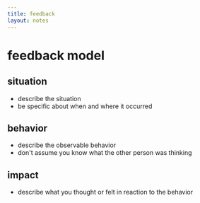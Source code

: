 ```yaml
---
title: feedback
layout: notes
---
```



# feedback model
## situation
- describe the situation
- be specific about when and where it occurred

## behavior
- describe the observable behavior
- don't assume you know what the other person was thinking

## impact
- describe what you thought or felt in reaction to the behavior
